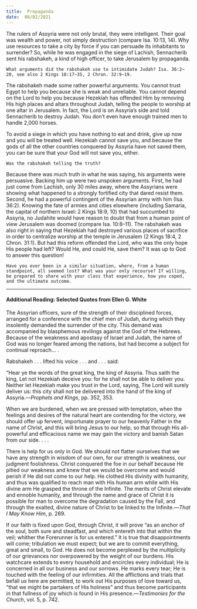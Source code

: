 ```yaml
---
title:  Propaganda 
date:  08/02/2021
---
```


The rulers of Assyria were not only brutal, they were intelligent. Their goal was wealth and power, not simply destruction (compare Isa. 10:13, 14). Why use resources to take a city by force if you can persuade its inhabitants to surrender? So, while he was engaged in the siege of Lachish, Sennacherib sent his rabshakeh, a kind of high officer, to take Jerusalem by propaganda.

`What arguments did the rabshakeh use to intimidate Judah? Isa. 36:2–20, see also 2 Kings 18:17–35, 2 Chron. 32:9–19.`

The rabshakeh made some rather powerful arguments. You cannot trust Egypt to help you because she is weak and unreliable. You cannot depend on the Lord to help you because Hezekiah has offended Him by removing His high places and altars throughout Judah, telling the people to worship at one altar in Jerusalem. In fact, the Lord is on Assyria’s side and told Sennacherib to destroy Judah. You don’t even have enough trained men to handle 2,000 horses.

To avoid a siege in which you have nothing to eat and drink, give up now and you will be treated well. Hezekiah cannot save you, and because the gods of all the other countries conquered by Assyria have not saved them, you can be sure that your God will not save you, either.

`Was the rabshakeh telling the truth?`

Because there was much truth in what he was saying, his arguments were persuasive. Backing him up were two unspoken arguments. First, he had just come from Lachish, only 30 miles away, where the Assyrians were showing what happened to a strongly fortified city that dared resist them. Second, he had a powerful contingent of the Assyrian army with him (Isa. 36:2). Knowing the fate of armies and cities elsewhere (including Samaria, the capital of northern Israel: 2 Kings 18:9, 10) that had succumbed to Assyria, no Judahite would have reason to doubt that from a human point of view Jerusalem was doomed (compare Isa. 10:8–11). The rabshakeh was also right in saying that Hezekiah had destroyed various places of sacrifice in order to centralize worship at the temple in Jerusalem (2 Kings 18:4, 2 Chron. 31:1). But had this reform offended the Lord, who was the only hope His people had left? Would He, and could He, save them? It was up to God to answer this question!

`Have you ever been in a similar situation, where, from a human standpoint, all seemed lost? What was your only recourse? If willing, be prepared to share with your class that experience, how you coped, and the ultimate outcome.`

---

#### Additional Reading: Selected Quotes from Ellen G. White

The Assyrian officers, sure of the strength of their disciplined forces, arranged for a conference with the chief men of Judah, during which they insolently demanded the surrender of the city. This demand was accompanied by blasphemous revilings against the God of the Hebrews. Because of the weakness and apostasy of Israel and Judah, the name of God was no longer feared among the nations, but had become a subject for continual reproach… .

Rabshakeh . . . lifted his voice . . . and . . . said:

“Hear ye the words of the great king, the king of Assyria. Thus saith the king, Let not Hezekiah deceive you: for he shall not be able to deliver you. Neither let Hezekiah make you trust in the Lord, saying, The Lord will surely deliver us: this city shall not be delivered into the hand of the king of Assyria.—_Prophets and Kings_, pp. 352, 353.

When we are burdened, when we are pressed with temptation, when the feelings and desires of the natural heart are contending for the victory, we should offer up fervent, importunate prayer to our heavenly Father in the name of Christ, and this will bring Jesus to our help, so that through His all-powerful and efficacious name we may gain the victory and banish Satan from our side. . . .

There is help for us only in God. We should not flatter ourselves that we have any strength in wisdom of our own, for our strength is weakness, our judgment foolishness. Christ conquered the foe in our behalf because He pitied our weakness and knew that we would be overcome and would perish if He did not come to our help. He clothed His divinity with humanity, and thus was qualified to reach man with His human arm while with His divine arm He grasped the throne of the Infinite. The merits of Christ elevate and ennoble humanity, and through the name and grace of Christ it is possible for man to overcome the degradation caused by the Fall, and through the exalted, divine nature of Christ to be linked to the Infinite.—_That I May Know Him_, p. 269.

If our faith is fixed upon God, through Christ, it will prove “as an anchor of the soul, both sure and steadfast, and which entereth into that within the veil; whither the Forerunner is for us entered.” It is true that disappointments will come; tribulation we must expect; but we are to commit everything, great and small, to God. He does not become perplexed by the multiplicity of our grievances nor overpowered by the weight of our burdens. His watchcare extends to every household and encircles every individual; He is concerned in all our business and our sorrows. He marks every tear; He is touched with the feeling of our infirmities. All the afflictions and trials that befall us here are permitted, to work out His purposes of love toward us, “that we might be partakers of His holiness” and thus become participants in that fullness of joy which is found in His presence.—_Testimonies for the Church_, vol. 5, p. 742.